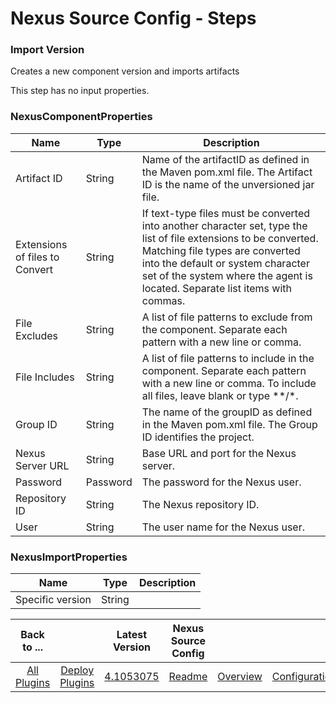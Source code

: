 
# Nexus Source Config - Steps

### Import Version

Creates a new component version and imports artifacts

This step has no input properties.


### NexusComponentProperties


| Name | Type | Description |
| --- | --- | --- |
| Artifact ID | String | Name of the artifactID as defined in the Maven pom.xml file. The Artifact ID is the name of the unversioned jar file. |
| Extensions of files to Convert | String | If text-type files must be converted into another character set, type the list of file extensions to be converted. Matching file types are converted into the default or system character set of the system where the agent is located. Separate list items with commas. |
| File Excludes | String | A list of file patterns to exclude from the component. Separate each pattern with a new line or comma. |
| File Includes | String | A list of file patterns to include in the component. Separate each pattern with a new line or comma. To include all files, leave blank or type \*\*/\*. |
| Group ID | String | The name of the groupID as defined in the Maven pom.xml file. The Group ID identifies the project. |
| Nexus Server URL | String | Base URL and port for the Nexus server. |
| Password | Password | The password for the Nexus user. |
| Repository ID | String | The Nexus repository ID. |
| User | String | The user name for the Nexus user. |

### NexusImportProperties


| Name | Type | Description |
| --- | --- | --- |
| Specific version | String |  |



|Back to ...||Latest Version|Nexus Source Config ||||
| :---: | :---: | :---: | :---: | :---: | :---: | :---: |
|[All Plugins](../../index.md)|[Deploy Plugins](../README.md)|[4.1053075](https://raw.githubusercontent.com/UrbanCode/IBM-UCD-PLUGINS/main/files/nexus-source-config/Nexus-Source-Config-4.1053075.zip)|[Readme](README.md)|[Overview](overview.md)|[Configuration](configuration.md)|[Downloads](downloads.md)|
